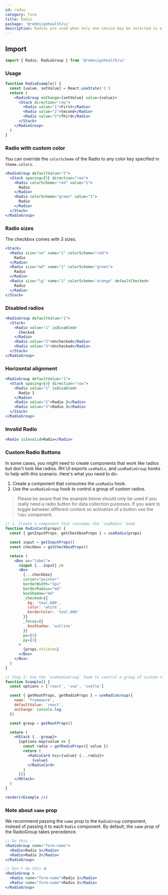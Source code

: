 ```yaml
---
id: radio
category: form
title: Radio
package: '@redesignhealth/ui'
description: Radios are used when only one choice may be selected in a series of options.
---
```


## Import

```js
import { Radio, RadioGroup } from '@redesignhealth/ui'
```

### Usage

```jsx
function RadioExample() {
  const [value, setValue] = React.useState('1')
  return (
    <RadioGroup onChange={setValue} value={value}>
      <Stack direction="row">
        <Radio value="1">First</Radio>
        <Radio value="2">Second</Radio>
        <Radio value="3">Third</Radio>
      </Stack>
    </RadioGroup>
  )
}
```

### Radio with custom color

You can override the `colorScheme` of the Radio to any color key specified in
`theme.colors`.

```jsx
<RadioGroup defaultValue="2">
  <Stack spacing={5} direction="row">
    <Radio colorScheme="red" value="1">
      Radio
    </Radio>
    <Radio colorScheme="green" value="2">
      Radio
    </Radio>
  </Stack>
</RadioGroup>
```

### Radio sizes

The checkbox comes with 3 sizes.

```jsx
<Stack>
  <Radio size="sm" name="1" colorScheme="red">
    Radio
  </Radio>
  <Radio size="md" name="1" colorScheme="green">
    Radio
  </Radio>
  <Radio size="lg" name="1" colorScheme="orange" defaultChecked>
    Radio
  </Radio>
</Stack>
```

### Disabled radios

```jsx
<RadioGroup defaultValue="1">
  <Stack>
    <Radio value="1" isDisabled>
      Checked
    </Radio>
    <Radio value="2">Unchecked</Radio>
    <Radio value="3">Unchecked</Radio>
  </Stack>
</RadioGroup>
```

### Horizontal alignment

```jsx
<RadioGroup defaultValue="1">
  <Stack spacing={4} direction="row">
    <Radio value="1" isDisabled>
      Radio 1
    </Radio>
    <Radio value="2">Radio 2</Radio>
    <Radio value="3">Radio 3</Radio>
  </Stack>
</RadioGroup>
```

### Invalid Radio

```jsx
<Radio isInvalid>Radio</Radio>
```

### Custom Radio Buttons

In some cases, you might need to create components that work like radios but
don't look like radios. RH UI exports `useRadio`, and `useRadioGroup` hooks to
help with this scenario. Here's what you need to do:

1. Create a component that consumes the `useRadio` hook.
2. Use the `useRadioGroup` hook to control a group of custom radios.

<!-- You can head on over to the pages for the
[useRadio](https://chakra-ui.com/docs/styled-system/component-hooks/use-radio)
and
[useRadioGroup](https://chakra-ui.com/docs/styled-system/component-hooks/use-radio-group)
hooks to see more detail about their uses. -->

> Please be aware that the example below should only be used if you really need
> a radio button for data collection purposes. If you want to toggle between
> different content on activation of a button use the `Tabs` component.

```jsx
// 1. Create a component that consumes the `useRadio` hook
function RadioCard(props) {
  const { getInputProps, getCheckboxProps } = useRadio(props)

  const input = getInputProps()
  const checkbox = getCheckboxProps()

  return (
    <Box as="label">
      <input {...input} />
      <Box
        {...checkbox}
        cursor="pointer"
        borderWidth="1px"
        borderRadius="md"
        boxShadow="md"
        _checked={{
          bg: 'teal.600',
          color: 'white',
          borderColor: 'teal.600'
        }}
        _focus={{
          boxShadow: 'outline'
        }}
        px={5}
        py={3}
      >
        {props.children}
      </Box>
    </Box>
  )
}

// Step 2: Use the `useRadioGroup` hook to control a group of custom radios.
function Example() {
  const options = ['react', 'vue', 'svelte']

  const { getRootProps, getRadioProps } = useRadioGroup({
    name: 'framework',
    defaultValue: 'react',
    onChange: console.log
  })

  const group = getRootProps()

  return (
    <HStack {...group}>
      {options.map(value => {
        const radio = getRadioProps({ value })
        return (
          <RadioCard key={value} {...radio}>
            {value}
          </RadioCard>
        )
      })}
    </HStack>
  )
}

render(<Example />)
```

### Note about `name` prop

We recommend passing the `name` prop to the `RadioGroup` component, instead of
passing it to each `Radio` component. By default, the `name` prop of the
RadioGroup takes precedence.

```jsx
// Do this ✅
<RadioGroup name="form-name">
  <Radio>Radio 1</Radio>
  <Radio>Radio 2</Radio>
</RadioGroup>

// Don't do this ❌
<RadioGroup >
  <Radio name="form-name">Radio 1</Radio>
  <Radio name="form-name">Radio 2</Radio>
</RadioGroup>
```

